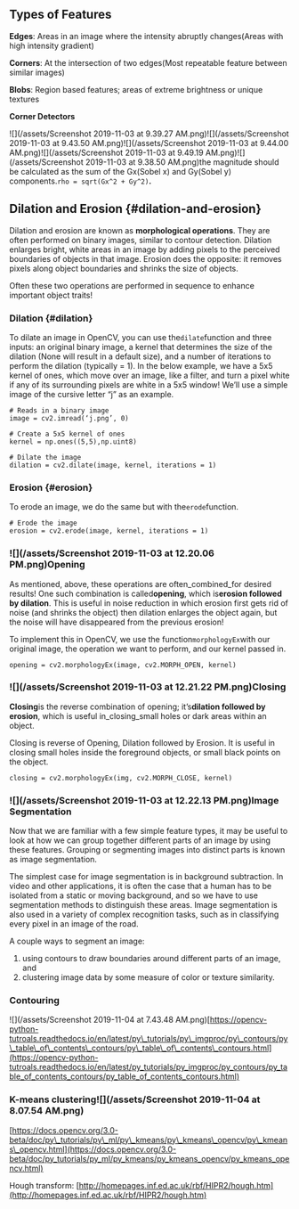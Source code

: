 ## Types of Features

**Edges**: Areas in an image where the intensity abruptly changes\(Areas with high intensity gradient\)

**Corners**:  At the intersection of two edges\(Most repeatable feature between similar images\)

**Blobs**:  Region based features; areas of extreme brightness or unique textures

**Corner Detectors**

![](/assets/Screenshot 2019-11-03 at 9.39.27 AM.png)![](/assets/Screenshot 2019-11-03 at 9.43.50 AM.png)![](/assets/Screenshot 2019-11-03 at 9.44.00 AM.png)![](/assets/Screenshot 2019-11-03 at 9.49.19 AM.png)![](/assets/Screenshot 2019-11-03 at 9.38.50 AM.png)the magnitude should be calculated as the sum of the Gx\(Sobel x\) and Gy\(Sobel y\) components.`rho = sqrt(Gx^2 + Gy^2)`**.**

## Dilation and Erosion {#dilation-and-erosion}

Dilation and erosion are known as **morphological operations**. They are often performed on binary images, similar to contour detection. Dilation enlarges bright, white areas in an image by adding pixels to the perceived boundaries of objects in that image. Erosion does the opposite: it removes pixels along object boundaries and shrinks the size of objects.

Often these two operations are performed in sequence to enhance important object traits!

### Dilation {#dilation}

To dilate an image in OpenCV, you can use the`dilate`function and three inputs: an original binary image, a kernel that determines the size of the dilation \(None will result in a default size\), and a number of iterations to perform the dilation \(typically = 1\). In the below example, we have a 5x5 kernel of ones, which move over an image, like a filter, and turn a pixel white if any of its surrounding pixels are white in a 5x5 window! We’ll use a simple image of the cursive letter “j” as an example.

```
# Reads in a binary image
image = cv2.imread(‘j.png’, 0) 

# Create a 5x5 kernel of ones
kernel = np.ones((5,5),np.uint8)

# Dilate the image
dilation = cv2.dilate(image, kernel, iterations = 1)
```

### Erosion {#erosion}

To erode an image, we do the same but with the`erode`function.

```
# Erode the image
erosion = cv2.erode(image, kernel, iterations = 1)
```

### ![](/assets/Screenshot 2019-11-03 at 12.20.06 PM.png)Opening

As mentioned, above, these operations are often\_combined\_for desired results! One such combination is called**opening**, which is**erosion followed by dilation**. This is useful in noise reduction in which erosion first gets rid of noise \(and shrinks the object\) then dilation enlarges the object again, but the noise will have disappeared from the previous erosion!

To implement this in OpenCV, we use the function`morphologyEx`with our original image, the operation we want to perform, and our kernel passed in.

```
opening = cv2.morphologyEx(image, cv2.MORPH_OPEN, kernel)
```

### ![](/assets/Screenshot 2019-11-03 at 12.21.22 PM.png)Closing

**Closing**is the reverse combination of opening; it’s**dilation followed by erosion**, which is useful in\_closing\_small holes or dark areas within an object.

Closing is reverse of Opening, Dilation followed by Erosion. It is useful in closing small holes inside the foreground objects, or small black points on the object.

```
closing = cv2.morphologyEx(img, cv2.MORPH_CLOSE, kernel)
```

### ![](/assets/Screenshot 2019-11-03 at 12.22.13 PM.png)Image Segmentation

Now that we are familiar with a few simple feature types, it may be useful to look at how we can group together different parts of an image by using these features. Grouping or segmenting images into distinct parts is known as image segmentation.

The simplest case for image segmentation is in background subtraction. In video and other applications, it is often the case that a human has to be isolated from a static or moving background, and so we have to use segmentation methods to distinguish these areas. Image segmentation is also used in a variety of complex recognition tasks, such as in classifying every pixel in an image of the road.

A couple ways to segment an image:

1. using contours to draw boundaries around different parts of an image, and
2. clustering image data by some measure of color or texture similarity.

### **Contouring**

![](/assets/Screenshot 2019-11-04 at 7.43.48 AM.png)[https://opencv-python-tutroals.readthedocs.io/en/latest/py\_tutorials/py\_imgproc/py\_contours/py\_table\_of\_contents\_contours/py\_table\_of\_contents\_contours.html](https://opencv-python-tutroals.readthedocs.io/en/latest/py_tutorials/py_imgproc/py_contours/py_table_of_contents_contours/py_table_of_contents_contours.html)

### K-means clustering![](/assets/Screenshot 2019-11-04 at 8.07.54 AM.png)

[https://docs.opencv.org/3.0-beta/doc/py\_tutorials/py\_ml/py\_kmeans/py\_kmeans\_opencv/py\_kmeans\_opencv.html](https://docs.opencv.org/3.0-beta/doc/py_tutorials/py_ml/py_kmeans/py_kmeans_opencv/py_kmeans_opencv.html)

Hough transform: [http://homepages.inf.ed.ac.uk/rbf/HIPR2/hough.htm](http://homepages.inf.ed.ac.uk/rbf/HIPR2/hough.htm)

